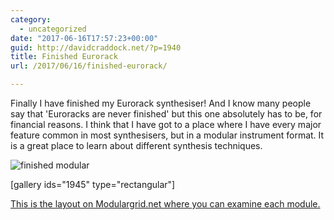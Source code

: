 ```yaml
---
category:
  - uncategorized
date: "2017-06-16T17:57:23+00:00"
guid: http://davidcraddock.net/?p=1940
title: Finished Eurorack
url: /2017/06/16/finished-eurorack/

---
```

Finally I have finished my Eurorack synthesiser! And I know many people say that 'Euroracks are never finished' but this one absolutely has to be, for financial reasons. I think that I have got to a place where I have every major feature common in most synthesisers, but in a modular instrument format. It is a great place to learn about different synthesis techniques.

![finished modular](/wp-content/uploads/2017/06/finished-modular.jpg)

\[gallery ids="1945" type="rectangular"\]



[This is the layout on Modulargrid.net where you can examine each module.](https://www.modulargrid.net/e/racks/view/350623)
